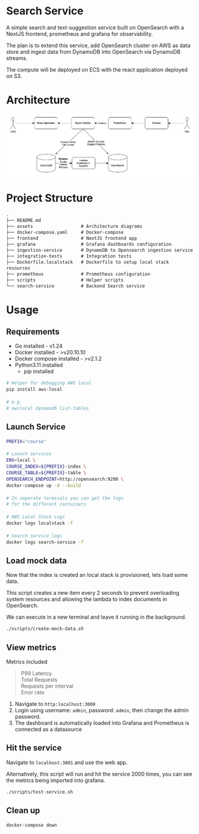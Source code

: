 # Search Service

A simple search and text-suggestion service built on OpenSearch with a NextJS frontend, prometheus and grafana for observability. 

The plan is to extend this service, add OpenSearch cluster on AWS as data store and ingest data from DynamoDB into OpenSearch via DynamoDB streams.

The compute will be deployed on ECS with the react application deployed on S3. 

# Architecture

![Architecture](./assets/SearchServiceArchitecture.png)

# Project Structure

```
.
├── README.md               
├── assets                  # Architecture diagrams 
├── docker-compose.yaml     # Docker-compose
├── frontend                # NextJS frontend app 
├── grafana                 # Grafana dashboards configuration
├── ingestion-service       # DynamoDB to Opensearch ingestion service
├── integration-tests       # Integration tests
├── Dockerfile.localstack   # Dockerfile to setup local stack resources
├── prometheus              # Prometheus configuration
├── scripts                 # Helper scripts
└── search-service          # Backend Search service
```

# Usage 

## Requirements

* Go installed - v1.24
* Docker installed - >v20.10.10
* Docker compose installed - >v2.1.2
* Python3.11 installed
    * pip installed

``` bash
# Helper for debugging AWS local 
pip install aws-local

# e.g.
# awslocal dynamodb list-tables
```

## Launch Service

``` bash
PREFIX="course"

# Launch services
ENV=local \
COURSE_INDEX=${PREFIX}-index \
COURSE_TABLE=${PREFIX}-table \
OPENSEARCH_ENDPOINT=http://opensearch:9200 \
docker-compose up -d --build

# In seperate terminals you can get the logs 
# for the different containers

# AWS Local Stack Logs 
docker logs localstack -f 

# Search service logs 
docker logs search-service -f
```

## Load mock data

Now that the index is created an local stack is provisioned, lets load some data. 

This script creates a new item every 2 seconds to prevent overloading system resources and allowing the lambda to index documents in OpenSearch.

We can execute in a new terminal and leave it running in the background. 

``` bash
./scripts/create-mock-data.sh
```

## View metrics

Metrics included 

> P99 Latency \
> Total Requests \
> Requests per interval \
> Error rate

1. Navigate to `http:localhost:3000`
2. Login using username: `admin`, password: `admin`, then change the admin password.
3. The dashboard is automatically loaded into Grafana and Prometheus is connected as a datasource

## Hit the service

Navigate to `localhost:3001` and use the web app. 

Alternatively, this script will run and hit the service 2000 times, you can see the metrics being imported into grafana.

``` bash
./scripts/test-service.sh
```

## Clean up

``` bash 
docker-compose down
```
